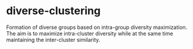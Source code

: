 # diverse-clustering

Formation of diverse groups based on intra-group diversity maximization. The aim is to maximize intra-cluster diversity while at the same time maintaining the inter-cluster similarity.